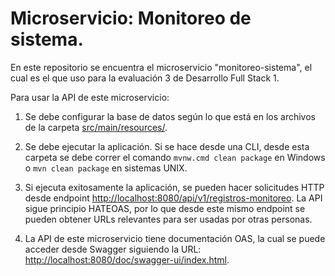 # Microservicio: Monitoreo de sistema.

En este repositorio se encuentra el microservicio "monitoreo-sistema", el cual es el que uso para la evaluación 3 de Desarrollo Full Stack 1.

Para usar la API de este microservicio:

1. Se debe configurar la base de datos según lo que está en los archivos de la carpeta [src/main/resources/](src/main/resources/).

2. Se debe ejecutar la aplicación. Si se hace desde una CLI, desde esta carpeta se debe correr el comando `mvnw.cmd clean package` en Windows o `mvn clean package` en sistemas UNIX.

3. Si ejecuta exitosamente la aplicación, se pueden hacer solicitudes HTTP desde endpoint [http://localhost:8080/api/v1/registros-monitoreo](http://localhost:8080/api/v1/registros-monitoreo). La API sigue principio HATEOAS, por lo que desde este mismo endpoint se pueden obtener URLs relevantes para ser usadas por otras personas.

4. La API de este microservicio tiene documentación OAS, la cual se puede acceder desde Swagger siguiendo la URL: [http://localhost:8080/doc/swagger-ui/index.html](http://localhost:8080/doc/swagger-ui/index.html).
